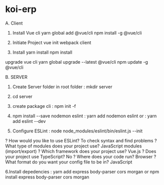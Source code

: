 # koi-erp

A. Client
1. Install Vue cli
    yarn global add @vue/cli                    npm install -g @vue/cli

2. Initiate Project
    vue init webpack client

3. Install
    yarn install                                npm install


upgrade vue cli
    yarn global upgrade --latest @vue/cli       npm update -g @vue/cli


B. SERVER
1. Create Server folder in root folder : mkdir server
2. cd server
3. create package cli                  : npm init -f
4. npm install --save nodemon eslint   : yarn add nodemon eslint     or
                                       : yarn add eslint --dev

5. Configure ESLint                    : node node_modules/eslint/bin/eslint.js --init

? How would you like to use ESLint? To check syntax and find problems
? What type of modules does your project use? JavaScript modules (import/export)
? Which framework does your project use? Vue.js
? Does your project use TypeScript? No
? Where does your code run? Browser
? What format do you want your config file to be in? JavaScript

6.Install depedencies                   : yarn add express body-parser cors morgan or
                                          npm install express body-parser cors morgan


